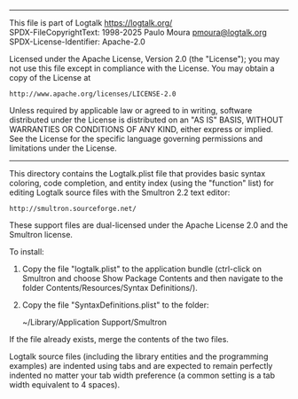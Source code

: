 ________________________________________________________________________

This file is part of Logtalk <https://logtalk.org/>  
SPDX-FileCopyrightText: 1998-2025 Paulo Moura <pmoura@logtalk.org>  
SPDX-License-Identifier: Apache-2.0

Licensed under the Apache License, Version 2.0 (the "License");
you may not use this file except in compliance with the License.
You may obtain a copy of the License at

    http://www.apache.org/licenses/LICENSE-2.0

Unless required by applicable law or agreed to in writing, software
distributed under the License is distributed on an "AS IS" BASIS,
WITHOUT WARRANTIES OR CONDITIONS OF ANY KIND, either express or implied.
See the License for the specific language governing permissions and
limitations under the License.
________________________________________________________________________


This directory contains the Logtalk.plist file that provides basic syntax 
coloring, code completion, and entity index (using the "function" list)
for editing Logtalk source files with the Smultron 2.2 text editor:

	http://smultron.sourceforge.net/

These support files are dual-licensed under the Apache License 2.0 and the
Smultron license.

To install:

1. Copy the file "logtalk.plist" to the application bundle (ctrl-click on 
Smultron and choose Show Package Contents and then navigate to the folder
Contents/Resources/Syntax Definitions/).

2. Copy the file "SyntaxDefinitions.plist" to the folder:

	~/Library/Application Support/Smultron

If the file already exists, merge the contents of the two files.

Logtalk source files (including the library entities and the programming
examples) are indented using tabs and are expected to remain perfectly 
indented no matter your tab width preference (a common setting is a tab
width equivalent to 4 spaces).

